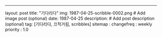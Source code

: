 ---
layout: post
title: "기다리다"
img: 1987-04-25-scribble-0002.png # Add image post (optional)
date: 1987-04-25
description: # Add post description (optional)
tag: [기다리다, 끄적거림, scribbles]
sitemap :
  changefreq : weekly
  priority : 1.0
